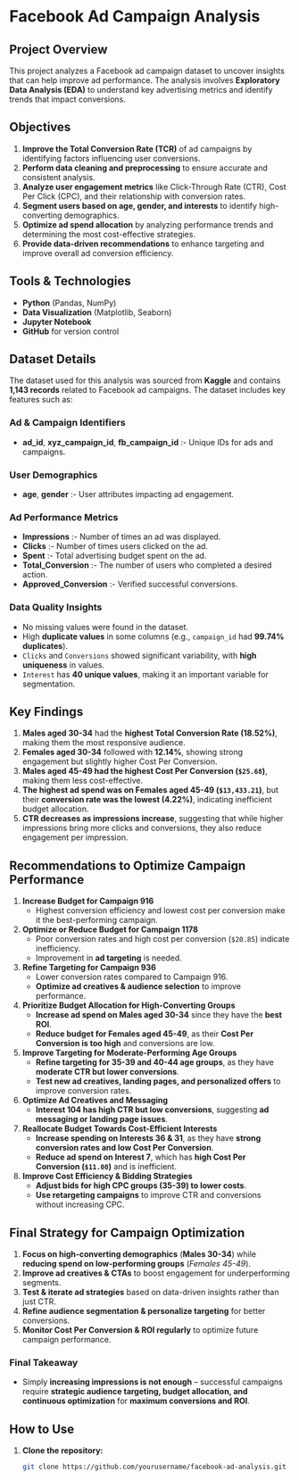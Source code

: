 # Facebook Ad Campaign Analysis  

## Project Overview  
This project analyzes a Facebook ad campaign dataset to uncover insights that can help improve ad performance. The analysis involves **Exploratory Data Analysis (EDA)** to understand key advertising metrics and identify trends that impact conversions.  

## Objectives  
1. **Improve the Total Conversion Rate (TCR)** of ad campaigns by identifying factors influencing user conversions.  
2. **Perform data cleaning and preprocessing** to ensure accurate and consistent analysis.  
3. **Analyze user engagement metrics** like Click-Through Rate (CTR), Cost Per Click (CPC), and their relationship with conversion rates.  
4. **Segment users based on age, gender, and interests** to identify high-converting demographics.  
5. **Optimize ad spend allocation** by analyzing performance trends and determining the most cost-effective strategies.  
6. **Provide data-driven recommendations** to enhance targeting and improve overall ad conversion efficiency.  

## Tools & Technologies  
- **Python** (Pandas, NumPy)  
- **Data Visualization** (Matplotlib, Seaborn)  
- **Jupyter Notebook**  
- **GitHub** for version control  

## Dataset Details  
The dataset used for this analysis was sourced from **Kaggle** and contains **1,143 records** related to Facebook ad campaigns. The dataset includes key features such as:  

### Ad & Campaign Identifiers  
- **ad_id**, **xyz_campaign_id**, **fb_campaign_id** :- Unique IDs for ads and campaigns.  

### User Demographics  
- **age**, **gender** :- User attributes impacting ad engagement.  

### Ad Performance Metrics  
- **Impressions** :- Number of times an ad was displayed.  
- **Clicks** :- Number of times users clicked on the ad.  
- **Spent** :- Total advertising budget spent on the ad.  
- **Total_Conversion** :- The number of users who completed a desired action.  
- **Approved_Conversion** :- Verified successful conversions.  

### Data Quality Insights  
- No missing values were found in the dataset.  
- High **duplicate values** in some columns (e.g., `campaign_id` had **99.74% duplicates**).  
- `Clicks` and `Conversions` showed significant variability, with **high uniqueness** in values.  
- `Interest` has **40 unique values**, making it an important variable for segmentation.  

## Key Findings  
1. **Males aged 30-34** had the **highest Total Conversion Rate (18.52%)**, making them the most responsive audience.  
2. **Females aged 30-34** followed with **12.14%**, showing strong engagement but slightly higher Cost Per Conversion.  
3. **Males aged 45-49 had the highest Cost Per Conversion (`$25.68`)**, making them less cost-effective.  
4. **The highest ad spend was on Females aged 45-49 (`$13,433.21`)**, but their **conversion rate was the lowest (4.22%)**, indicating inefficient budget allocation.  
5. **CTR decreases as impressions increase**, suggesting that while higher impressions bring more clicks and conversions, they also reduce engagement per impression.  

## Recommendations to Optimize Campaign Performance  
1. **Increase Budget for Campaign 916**  
   - Highest conversion efficiency and lowest cost per conversion make it the best-performing campaign.  
2. **Optimize or Reduce Budget for Campaign 1178**  
   - Poor conversion rates and high cost per conversion (`$20.85`) indicate inefficiency.  
   - Improvement in **ad targeting** is needed.  
3. **Refine Targeting for Campaign 936**  
   - Lower conversion rates compared to Campaign 916.  
   - **Optimize ad creatives & audience selection** to improve performance.  
4. **Prioritize Budget Allocation for High-Converting Groups**  
   - **Increase ad spend on Males aged 30-34** since they have the **best ROI**.  
   - **Reduce budget for Females aged 45-49**, as their **Cost Per Conversion is too high** and conversions are low.  
5. **Improve Targeting for Moderate-Performing Age Groups**  
   - **Refine targeting for 35-39 and 40-44 age groups**, as they have **moderate CTR but lower conversions**.  
   - **Test new ad creatives, landing pages, and personalized offers** to improve conversion rates.  
6. **Optimize Ad Creatives and Messaging**  
   - **Interest 104 has high CTR but low conversions**, suggesting **ad messaging or landing page issues**.  
7. **Reallocate Budget Towards Cost-Efficient Interests**  
   - **Increase spending on Interests 36 & 31**, as they have **strong conversion rates and low Cost Per Conversion**.  
   - **Reduce ad spend on Interest 7**, which has **high Cost Per Conversion (`$11.00`)** and is inefficient.  
8. **Improve Cost Efficiency & Bidding Strategies**  
   - **Adjust bids for high CPC groups (35-39) to lower costs**.  
   - **Use retargeting campaigns** to improve CTR and conversions without increasing CPC.  

## Final Strategy for Campaign Optimization  
1. **Focus on high-converting demographics** (**Males 30-34**) while **reducing spend on low-performing groups** (*Females 45-49*).  
2. **Improve ad creatives & CTAs** to boost engagement for underperforming segments.  
3. **Test & iterate ad strategies** based on data-driven insights rather than just CTR.  
4. **Refine audience segmentation & personalize targeting** for better conversions.  
5. **Monitor Cost Per Conversion & ROI regularly** to optimize future campaign performance.  

### **Final Takeaway**  
- Simply **increasing impressions is not enough** – successful campaigns require **strategic audience targeting, budget allocation, and continuous optimization** for **maximum conversions and ROI**.  

## How to Use  
1. **Clone the repository:**  
   ```bash
   git clone https://github.com/yourusername/facebook-ad-analysis.git

